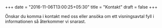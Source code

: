 +++
date = "2016-11-06T13:00:25+05:30"
title = "Kontakt"
draft = false
+++
Önskar du komma i kontakt med oss eller ansöka om ett visningsavtal fyll i informationen
så återkommer vi snarast.
